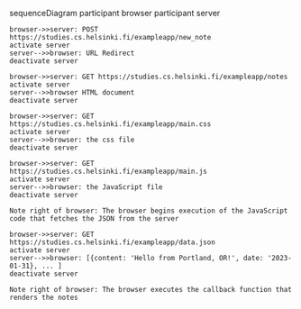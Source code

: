 sequenceDiagram
    participant browser
    participant server
    
    browser->>server: POST https://studies.cs.helsinki.fi/exampleapp/new_note
    activate server
    server-->>browser: URL Redirect
    deactivate server
    
    browser->>server: GET https://studies.cs.helsinki.fi/exampleapp/notes
    activate server
    server-->>browser HTML document
    deactivate server

    browser->>server: GET https://studies.cs.helsinki.fi/exampleapp/main.css
    activate server
    server-->>browser: the css file
    deactivate server
    
    browser->>server: GET https://studies.cs.helsinki.fi/exampleapp/main.js
    activate server
    server-->>browser: the JavaScript file
    deactivate server
    
    Note right of browser: The browser begins execution of the JavaScript code that fetches the JSON from the server
    
    browser->>server: GET https://studies.cs.helsinki.fi/exampleapp/data.json
    activate server
    server-->>browser: [{content: 'Hello from Portland, OR!', date: '2023-01-31}, ... ]
    deactivate server    

    Note right of browser: The browser executes the callback function that renders the notes 